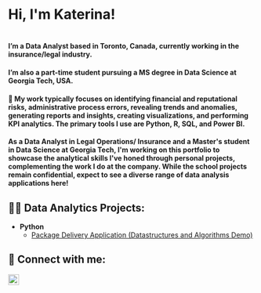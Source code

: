 <h1>Hi, I'm Katerina!<h1>
  
<h4>I’m a Data Analyst based in Toronto, Canada, currently working in the insurance/legal industry.<h4>
  
<h4>I’m also a part-time student pursuing a MS degree in Data Science at Georgia Tech, USA.<h4>

<h4>💼 My work typically focuses on identifying financial and reputational risks, administrative process errors, revealing trends and anomalies, generating reports and insights, creating visualizations, and performing KPI analytics. The primary tools I use are Python, R, SQL, and Power BI.<h4> 

<h4>As a Data Analyst in Legal Operations/ Insurance and a Master's student in Data Science at Georgia Tech, I'm working on this portfolio to showcase the analytical skills I've honed through personal projects, complementing the work I do at the company. While the school projects remain confidential, expect to see a diverse range of data analysis applications here!<h4>

<h2>👨‍💻 Data Analytics Projects:</h2>

- <b>Python</b>
  - [Package Delivery Application (Datastructures and Algorithms Demo)](https://github.com/joshmadakor1/Package-Delivery-Pathfinding-Algorithm)


<h2> 🤳 Connect with me:</h2>

[<img align="left" alt="JoshMadakor | LinkedIn" width="22px" src="https://cdn.jsdelivr.net/npm/simple-icons@v3/icons/linkedin.svg" />][linkedin]

[linkedin]: https://linkedin.com/in/katerina-grigoreva
